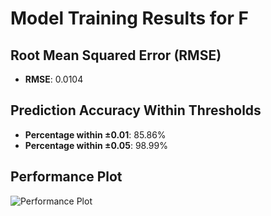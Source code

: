 # Model Training Results for F

## Root Mean Squared Error (RMSE)
- **RMSE**: 0.0104

## Prediction Accuracy Within Thresholds
- **Percentage within ±0.01**: 85.86%
- **Percentage within ±0.05**: 98.99%

## Performance Plot
![Performance Plot](../imgs/F.png)
